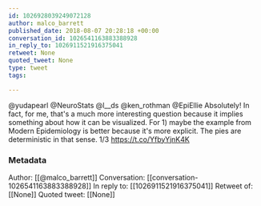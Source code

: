 ```yaml
---
id: 1026928039249072128
author: malco_barrett
published_date: 2018-08-07 20:28:18 +00:00
conversation_id: 1026541163883388928
in_reply_to: 1026911521916375041
retweet: None
quoted_tweet: None
type: tweet
tags:

---
```


@yudapearl @NeuroStats @l__ds @ken_rothman @EpiEllie Absolutely! In fact, for me, that's a much more interesting question because it implies something about how it can be visualized. For 1) maybe the example from Modern Epidemiology is better because it's more explicit. The pies are deterministic in that sense. 1/3 https://t.co/YfbyYjnK4K

### Metadata

Author: [[@malco_barrett]]
Conversation: [[conversation-1026541163883388928]]
In reply to: [[1026911521916375041]]
Retweet of: [[None]]
Quoted tweet: [[None]]
